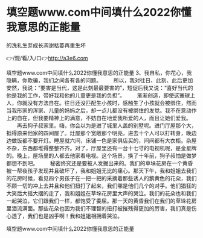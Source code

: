 # 填空题www.com中间填什么2022你懂我意思的正能量
的洗礼生芽成长凋谢枯萎再重生坏

👉/观/看/入/口👉http://a3e6.com

填空题www.com中间填什么2022你懂我意思的正能量	3、我自私，你花心，我隐瞒，你欺骗，我们之间各有各的问题。
　　所以，我对往日、此刻、此后更加安然，我说：“要害是当代，这是此刻最最要害的”，短促后我又说：“喜好当代的他是我的工作，带好我和他的儿童更是我的负担”。
　　渐渐创造，即使这寰球上人，你就没有方法自在。往日还没匹配生小孩时，感触生了小孩就会被绑住，然而当我形家的浑家、儿童的妈妈之后，却一点儿都没有被绑住的发觉。我不在意动作上的自在，但我要精神上的满意，不妨自在地爱我所爱的人，而且让她们爱我。
　　再去狗子叔家里。嗨，你会以为是进了城里人盖的别墅呢。进门厅屋那个大，抵得原来他家的四间屋了。灶屋那个宽敞那个明亮，进去十个人可以打转身，晚边边做饭都不要开灯。睡屋就六间，床铺一色是家俱店买的，间间都有大衣柜。杂屋不杂，东西都堆得整整齐齐。对了，厅屋里还有一台十七寸的电视机呢，是金星牌的。晚上，屋场里的人都去他家看电视。这个场景，换了十年前，狗子叔怕是做梦都想不到吧。
　　秘密终究还是要被人发掘出来的。我们的草垛花房在一个黄昏被一帮夜孩子发现并且破坏了，我和姐姐无比的痛心。那天下午，我和姐姐去我们的花房时候，看见四个男孩子在一把一把的采摘着那些诱人的鹅黄色的花朵，我们不顾一切的冲上去并且和他们扭打了起来，我们哪是他们几个的对手。他们猖狂的大笑后大摇大摆的走了，我和姐姐在草垛花房里大声的哭泣。我们的花朵也和我们一起哭泣，它们跟我们一样，都饱受了委屈。那一天的黄昏我们在我们的草垛花房里泪流满面。那些花朵也因为我们不理智的扭打被摧残得更加的厉害，我们真是伤心透了，我们也是凶手啊！我和姐姐相拥着哭泣。

填空题www.com中间填什么2022你懂我意思的正能量

